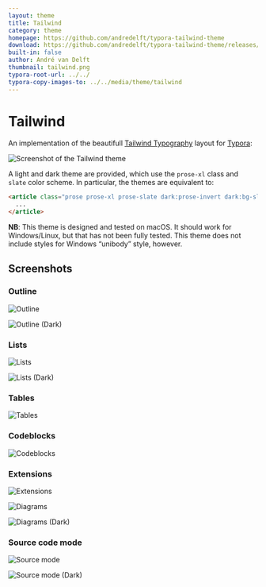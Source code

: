 ```yaml
---
layout: theme
title: Tailwind
category: theme
homepage: https://github.com/andredelft/typora-tailwind-theme
download: https://github.com/andredelft/typora-tailwind-theme/releases/latest
built-in: false
author: André van Delft
thumbnail: tailwind.png
typora-root-url: ../../
typora-copy-images-to: ../../media/theme/tailwind
---
```


# Tailwind

An implementation of the beautifull [Tailwind Typography](https://tailwindcss.com/docs/typography-plugin) layout for [Typora](https://typora.io):

![Screenshot of the Tailwind theme](/media/theme/tailwind/tailwind-screenshot.png)

A light and dark theme are provided, which use the `prose-xl` class and `slate` color scheme. In particular, the themes are equivalent to:

```html
<article class="prose prose-xl prose-slate dark:prose-invert dark:bg-slate-800">
  ...
</article>
```

**NB**: This theme is designed and tested on macOS. It should work for Windows/Linux, but that has not been fully tested. This theme does not include styles for Windows “unibody” style, however.

## Screenshots

### Outline

![Outline](/media/theme/tailwind/twty-outline.png)

![Outline (Dark)](/media/theme/tailwind/twty-outline-dark.png)

### Lists

![Lists](/media/theme/tailwind/twty-lists.png)

![Lists (Dark)](/media/theme/tailwind/twty-lists-dark.png)

### Tables

![Tables](/media/theme/tailwind/twty-table.png)

### Codeblocks

![Codeblocks](/media/theme/tailwind/twty-codeblocks.png)

### Extensions

![Extensions](/media/theme/tailwind/twty-extensions.png)

![Diagrams](/media/theme/tailwind/twty-diagrams.png)

![Diagrams (Dark)](/media/theme/tailwind/twty-diagrams-dark.png)

### Source code mode

![Source mode](/media/theme/tailwind/twty-source.png)

![Source mode (Dark)](/media/theme/tailwind/twty-source-dark.png)
